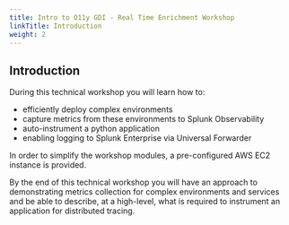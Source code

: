 ```yaml
---
title: Intro to O11y GDI - Real Time Enrichment Workshop
linkTitle: Introduction
weight: 2
---
```


## Introduction

During this technical workshop you will learn how to:

- efficiently deploy complex environments
- capture metrics from these environments to Splunk Observability
- auto-instrument a python application
- enabling logging to Splunk Enterprise via Universal Forwarder

In order to simplify the workshop modules, a pre-configured AWS EC2 instance is provided.

By the end of this technical workshop you will have an approach to demonstrating metrics collection for complex environments and services and be able to describe, at a high-level, what is required to instrument an application for distributed tracing.
